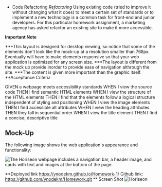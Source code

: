* Code Refactoring
*Refactoring* 
  Using existing code (tried to improve it without changing what it does) to meet a certain set of standards or to implement a new technology is a common task for front-end and junior developers. For this particular homework assignment, a marketing agency has asked refactor an existing site to make it more accessible. 

**Important Note** 

***This layout is designed for desktop viewing, so notice that some of the elements don't look like the mock-up at a resolution smaller than 768px. Eventually will have to make elements responsive so that your web application is optimized for any screen size.
***The layout is different from the mock up provide inorder to provide ease of navigation althrough the site.
***The content is given more important than the graphic itself.
**Acceptance Criteria

GIVEN a webpage meets accessibility standards
WHEN I view the source code
THEN I find semantic HTML elements
WHEN I view the structure of the HTML elements
THEN I find that the elements follow a logical structure independent of styling and positioning
WHEN I view the image elements
THEN I find accessible alt attributes
WHEN I view the heading attributes
THEN they fall in sequential order
WHEN I view the title element
THEN I find a concise, descriptive title

## Mock-Up

The following image shows the web application's appearance and functionality:

![The Horiseon webpage includes a navigation bar, a header image, and cards with text and images at the bottom of the page.](./Assets/01-html-css-git-homework-demo.png)

**Deployed link https://ynodekm.github.io/Homework-1/
Github link: https://github.com/ynodekm/Homework.git
** Screen Shot
![Horiseon](https://user-images.githubusercontent.com/80076747/111057555-7599ce00-8456-11eb-8740-8fed93e32861.png)



